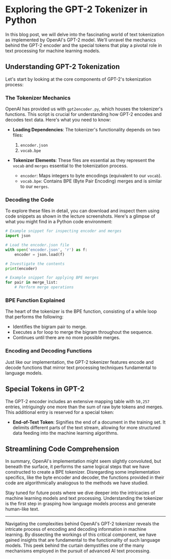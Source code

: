 # Exploring the GPT-2 Tokenizer in Python

In this blog post, we will delve into the fascinating world of text tokenization as implemented by OpenAI's GPT-2 model. We'll unravel the mechanics behind the GPT-2 encoder and the special tokens that play a pivotal role in text processing for machine learning models.

## Understanding GPT-2 Tokenization

Let's start by looking at the core components of GPT-2's tokenization process:

### The Tokenizer Mechanics

OpenAI has provided us with `gpt2encoder.py`, which houses the tokenizer's functions. This script is crucial for understanding how GPT-2 encodes and decodes text data. Here's what you need to know:

- **Loading Dependencies**: The tokenizer's functionality depends on two files:
  1. `encoder.json`
  2. `vocab.bpe`

- **Tokenizer Elements**: These files are essential as they represent the `vocab` and `merges` essential to the tokenization process.
  - `encoder`: Maps integers to byte encodings (equivalent to our `vocab`).
  - `vocab.bpe`: Contains BPE (Byte Pair Encoding) merges and is similar to our `merges`.

### Decoding the Code

To explore these files in detail, you can download and inspect them using code snippets as shown in the lecture screenshots. Here's a glimpse of what you might find in a Python code environment:

```python
# Example snippet for inspecting encoder and merges
import json

# Load the encoder.json file
with open('encoder.json', 'r') as f:
    encoder = json.load(f)

# Investigate the contents
print(encoder)
```

```python
# Example snippet for applying BPE merges
for pair in merge_list:
    # Perform merge operations
```

### BPE Function Explained

The heart of the tokenizer is the BPE function, consisting of a while loop that performs the following:

- Identifies the bigram pair to merge.
- Executes a for loop to merge the bigram throughout the sequence.
- Continues until there are no more possible merges.

### Encoding and Decoding Functions

Just like our implementation, the GPT-2 tokenizer features encode and decode functions that mirror text processing techniques fundamental to language models.

## Special Tokens in GPT-2

The GPT-2 encoder includes an extensive mapping table with `50,257` entries, intriguingly one more than the sum of raw byte tokens and merges. This additional entry is reserved for a special token:

- **End-of-Text Token**: Signifies the end of a document in the training set. It delimits different parts of the text stream, allowing for more structured data feeding into the machine learning algorithms.

## Streamlining Code Comprehension

In summary, OpenAI's implementation might seem slightly convoluted, but beneath the surface, it performs the same logical steps that we have constructed to create a BPE tokenizer. Disregarding some implementation specifics, like the byte encoder and decoder, the functions provided in their code are algorithmically analogous to the methods we have studied.

Stay tuned for future posts where we dive deeper into the intricacies of machine learning models and text processing. Understanding the tokenizer is the first step in grasping how language models process and generate human-like text.

---

Navigating the complexities behind OpenAI's GPT-2 tokenizer reveals the intricate process of encoding and decoding information in machine learning. By dissecting the workings of this critical component, we have gained insights that are fundamental to the functionality of such language models. This peek behind the curtain demystifies one of the many mechanisms employed in the pursuit of advanced AI text processing.